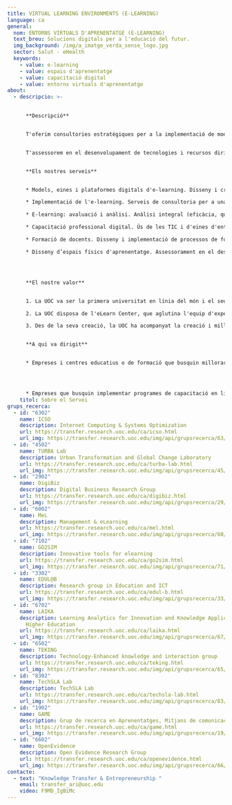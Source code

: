 ```yaml
---
title: VIRTUAL LEARNING ENVIRONMENTS (E-LEARNING)
language: ca
general:
  nom: ENTORNS VIRTUALS D'APRENENTATGE (E-LEARNING)
  text_breu: Solucions digitals per a l'educació del futur.
  img_background: /img/a_imatge_verda_sense_logo.jpg
  sector: Salut - eHealth
  keywords:
    - value: e-learning
    - value: espais d'aprenentatge
    - value: capacitació digital
    - value: entorns virtuals d'aprenentatge
about:
  - descripcio: >-
      

      **Descripció**


      T'oferim consultories estratègiques per a la implementació de models educatius basats en e-learning, així com eines i recursos adaptats a la teva organització per tal de personalitzar l'aprenentatge. 


      T'assessorem en el desenvolupament de tecnologies i recursos dirigits a capacitar el capital humà de la teva organització.


      **Els nostres serveis**


      * Models, eines i plataformes digitals d'e-learning. Disseny i creació de plataformes, simuladors i entorns digitals, així com desenvolupament d'aplicacions i eines per a l'aprenentatge virtual orientats al desenvolupament de programes flexibles, a mida, formals i informals.

      * Implementació de l'e-learning. Serveis de consultoria per a una implementació correcta de programes educatius en línia. Inclouen l'anàlisi de necessitats i competències per desenvolupar, disseny del procés d'aprenentatge, proposta o creació d'eines d'e-learning i espais, estratègia d'incorporació de continguts, i anàlisi de les percepcions i el comportament dels estudiantes en línia per potenciar les experiències immersives i la implicació de l'alumnat. També per a l'aportació de recursos ètics i inclusius que permeten el màxim rendiment de l'aprenentatge virtual. 

      * E-learning: avaluació i anàlisi. Anàlisi integral (eficàcia, qualitat, satisfacció), proposta sobre el procés d'avaluació, anàlisi de l'estratègia de retorn (feedback) personalitzat virtual més eficient a l'estudiantat, analítiques d'aprenentatge i tractament de dades per a la millora educativa.

      * Capacitació professional digital. Ús de les TIC i d'eines d'entorns virtuals d'aprenentatge per al desenvolupament d'habilitats i competències professionals.

      * Formació de docents. Disseny i implementació de processos de formació de docents per a l'ús eficient de les TIC en programes educatius.

      * Disseny d’espais físics d'aprenentatge. Assessorament en el desenvolupament d'espais d'aprenentatge a partir de l'evidència científica i des d'una perspectiva pedagògica.




      **El nostre valor**


      1. La UOC va ser la primera universitat en línia del món i el seu model educatiu i de gestió totalment digital ha estat un dels seus focus de recerca i innovació des de fa més de 30 anys. 

      2. La UOC disposa de l'eLearn Center, que aglutina l'equip d'experts de la UOC en la recerca aplicada i la innovació centrades en l'aprenentatge en línia, i que pel fet de pertànyer a una universitat virtual esdevé també un laboratori d'experimentació en entorns reals.

      3. Des de la seva creació, la UOC ha acompanyat la creació i millora de programes formatius basats en les TIC en un gran nombre d'universitats, empreses i escoles catalanes, espanyoles i internacionals.


      **A qui va dirigit**


      * Empreses i centres educatius o de formació que busquin millorar els seus programes formatius i oferir serveis més flexibles i personalitzats.




      * Empreses que busquin implementar programes de capacitació en línia per incrementar les competències del seu personal i promoure la retenció del talent.
    titol: Sobre el Servei
grups_recerca:
  - id: "6302"
    name: ICSO
    description: Internet Computing & Systems Optimization
    url: https://transfer.research.uoc.edu/ca/icso.html
    url_img: https://transfer.research.uoc.edu/img/api/grupsrecerca/63/image/1594283737757
  - id: "4502"
    name: TURBA Lab
    description: Urban Transformation and Global Change Laboratory
    url: https://transfer.research.uoc.edu/ca/turba-lab.html
    url_img: https://transfer.research.uoc.edu/img/api/grupsrecerca/45/image/1594289098765
  - id: "2902"
    name: DigiBiz
    description: Digital Business Research Group
    url: https://transfer.research.uoc.edu/ca/digibiz.html
    url_img: https://transfer.research.uoc.edu/img/api/grupsrecerca/29/image/1594030464767
  - id: "6002"
    name: MeL
    description: Management & eLearning
    url: https://transfer.research.uoc.edu/ca/mel.html
    url_img: https://transfer.research.uoc.edu/img/api/grupsrecerca/60/image/1594105989429
  - id: "7102"
    name: GO2SIM
    description: Innovative tools for elearning
    url: https://transfer.research.uoc.edu/ca/go2sim.html
    url_img: https://transfer.research.uoc.edu/img/api/grupsrecerca/71/image/1588436017688
  - id: "3302"
    name: EDUL@B
    description: Research group in Education and ICT
    url: https://transfer.research.uoc.edu/ca/edul-b.html
    url_img: https://transfer.research.uoc.edu/img/api/grupsrecerca/33/image/1594281369927
  - id: "6702"
    name: LAIKA
    description: Learning Analytics for Innovation and Knowledge Application in
      Higher Education
    url: https://transfer.research.uoc.edu/ca/laika.html
    url_img: https://transfer.research.uoc.edu/img/api/grupsrecerca/67/image/1588244712120
  - id: "6502"
    name: TEKING
    description: Technology-Enhanced knowledge and interaction group
    url: https://transfer.research.uoc.edu/ca/teking.html
    url_img: https://transfer.research.uoc.edu/img/api/grupsrecerca/65/image/1594213794207
  - id: "8302"
    name: TechSLA Lab
    description: TechSLA Lab
    url: https://transfer.research.uoc.edu/ca/techsla-lab.html
    url_img: https://transfer.research.uoc.edu/img/api/grupsrecerca/83/image/1594215435054
  - id: "1902"
    name: GAME
    description: Grup de recerca en Aprenentatges, Mitjans de comunicació i Entreteniment
    url: https://transfer.research.uoc.edu/ca/game.html
    url_img: https://transfer.research.uoc.edu/img/api/grupsrecerca/19/image/1591614546348
  - id: "6602"
    name: OpenEvidence
    description: Open Evidence Research Group
    url: https://transfer.research.uoc.edu/ca/openevidence.html
    url_img: https://transfer.research.uoc.edu/img/api/grupsrecerca/66/image/1594111453905
contacte:
  - text: "Knowledge Transfer & Entrepreneurship "
    email: transfer_ari@uoc.edu
    video: F9MD_IgBiMc
---
```

